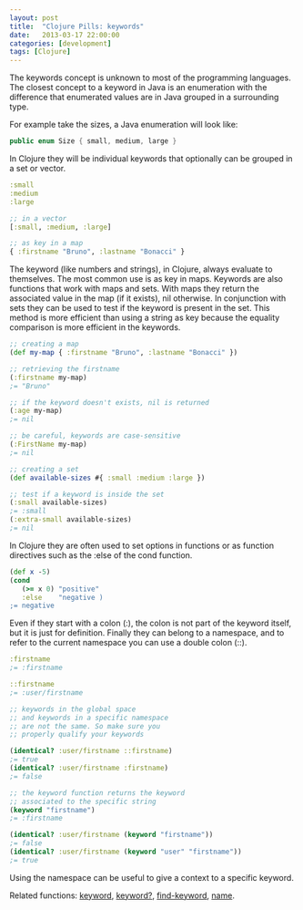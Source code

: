 ```yaml
---
layout: post
title:  "Clojure Pills: keywords"
date:   2013-03-17 22:00:00
categories: [development]
tags: [Clojure]
---
```



The keywords concept is unknown to most of the programming languages.
The closest concept to a keyword in Java is an enumeration with the difference that enumerated values are in Java grouped in a surrounding type.

For example take the sizes, a Java enumeration will look like:

``` Java
public enum Size { small, medium, large }
```

In Clojure they will be individual keywords that optionally can be grouped in a set or vector.

``` clojure
:small
:medium
:large

;; in a vector
[:small, :medium, :large]

;; as key in a map
{ :firstname "Bruno", :lastname "Bonacci" }
```

The keyword (like numbers and strings), in Clojure, always evaluate to themselves. The most common use is as key in maps.
Keywords are also functions that work with maps and sets. With maps they return the associated value in the map (if it exists), nil otherwise. In conjunction with sets they can be used to test if the keyword is present in the set.
This method is more efficient than using a string as key because the equality comparison is more efficient in the keywords.

``` clojure
;; creating a map
(def my-map { :firstname "Bruno", :lastname "Bonacci" })

;; retrieving the firstname
(:firstname my-map)
;= "Bruno"

;; if the keyword doesn't exists, nil is returned
(:age my-map)
;= nil

;; be careful, keywords are case-sensitive
(:FirstName my-map)
;= nil

;; creating a set
(def available-sizes #{ :small :medium :large })

;; test if a keyword is inside the set
(:small available-sizes)
;= :small
(:extra-small available-sizes)
;= nil
```

In Clojure they are often used to set options in functions or as function directives such as the :else of the cond function.

``` clojure
(def x -5)
(cond
   (>= x 0) "positive"
   :else    "negative )
;= negative
```

Even if they start with a colon (:), the colon is not part of the keyword itself, but it is just for definition.
Finally they can belong to a namespace, and to refer to the current namespace you can use a double colon (::).

``` clojure
:firstname
;= :firstname

::firstname
;= :user/firstname

;; keywords in the global space
;; and keywords in a specific namespace
;; are not the same. So make sure you
;; properly qualify your keywords

(identical? :user/firstname ::firstname)
;= true
(identical? :user/firstname :firstname)
;= false

;; the keyword function returns the keyword
;; associated to the specific string
(keyword "firstname")
;= :firstname

(identical? :user/firstname (keyword "firstname"))
;= false
(identical? :user/firstname (keyword "user" "firstname"))
;= true
```

Using the namespace can be useful to give a context to a specific keyword.

Related functions: [keyword](http://clojuredocs.org/clojure_core/clojure.core/keyword), [keyword?](http://clojuredocs.org/clojure_core/clojure.core/keyword_q), [find-keyword](http://clojuredocs.org/clojure_core/clojure.core/find-keyword), [name](http://clojuredocs.org/clojure_core/clojure.core/name).
